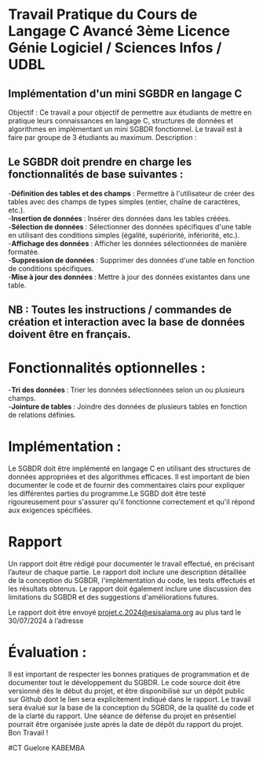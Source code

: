 # Travail Pratique du Cours de Langage C Avancé 3ème Licence Génie Logiciel / Sciences Infos / UDBL

## Implémentation d'un mini SGBDR en langage C
Objectif :
Ce travail a pour objectif de permettre aux étudiants de mettre en pratique leurs
connaissances en langage C, structures de données et algorithmes en
implémentant un mini SGBDR fonctionnel.
Le travail est à faire par groupe de 3 étudiants au maximum.
Description :
## Le SGBDR doit prendre en charge les fonctionnalités de base suivantes :

-<strong>Définition des tables et des champs</strong> : Permettre à l'utilisateur de créer des tables avec des champs de types simples (entier, chaîne de caractères, etc.).<br>
-<strong>Insertion de données </strong> : Insérer des données dans les tables créées. <br>
-<strong>Sélection de données </strong>: Sélectionner des données spécifiques d'une table en utilisant des conditions simples (égalité, supériorité, infériorité, etc.). <br>
-<strong>Affichage des données </strong>: Afficher les données sélectionnées de manière formatée. <br>
-<strong>Suppression de données </strong>: Supprimer des données d'une table en fonction de conditions spécifiques. <br>
-<strong>Mise à jour des données </strong>: Mettre à jour des données existantes dans une table. <br>

## NB : Toutes les instructions / commandes de création et interaction avec la base de données doivent être en français.

# Fonctionnalités optionnelles :

-<strong>Tri des données </strong>: Trier les données sélectionnées selon un ou plusieurs champs. <br>
-<strong>Jointure de tables </strong>: Joindre des données de plusieurs tables en fonction de relations définies. <br>

# Implémentation :

Le SGBDR doit être implémenté en langage C en utilisant des structures de données
appropriées et des algorithmes efficaces. Il est important de bien documenter le
code et de fournir des commentaires clairs pour expliquer les différentes parties
du programme.Le SGBD doit être testé rigoureusement pour s'assurer qu'il fonctionne correctement et
qu'il répond aux exigences spécifiées.

# Rapport 

Un rapport doit être rédigé pour documenter le travail effectué, en précisant l’auteur de
chaque partie. Le rapport doit inclure une description détaillée de la conception du
SGBDR, l'implémentation du code, les tests effectués et les résultats obtenus. Le
rapport doit également inclure une discussion des limitations du SGBDR et des
suggestions d'améliorations futures.

Le rapport doit être envoyé projet.c.2024@esisalama.org au plus tard le 30/07/2024 à l’adresse

# Évaluation :
Il est important de respecter les bonnes pratiques de programmation et de documenter
tout le développement du SGBDR.
Le code source doit être versionné dès le début du projet, et être disponibilisé sur un
dépôt public sur Github dont le lien sera explicitement indiqué dans le rapport.
Le travail sera évalué sur la base de la conception du SGBDR, de la qualité du code et
de la clarté du rapport.
Une séance de défense du projet en présentiel pourrait être organisée juste après la
date de dépôt du rapport du projet.
Bon Travail !

#CT Guelore KABEMBA
